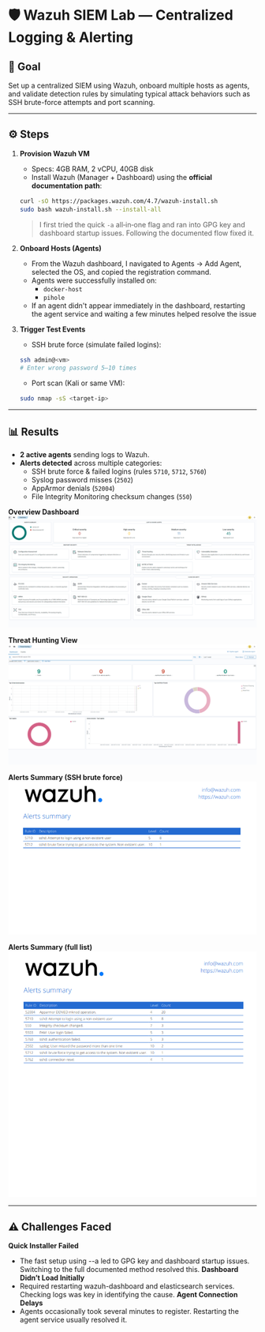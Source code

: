 ﻿# 🛡️ Wazuh SIEM Lab — Centralized Logging & Alerting

## 🎯 Goal
Set up a centralized SIEM using Wazuh, onboard multiple hosts as agents, and validate detection rules by simulating typical attack behaviors such as SSH brute-force attempts and port scanning.

---

## ⚙️ Steps

1) **Provision Wazuh VM**  
   - Specs: 4GB RAM, 2 vCPU, 40GB disk  
   - Install Wazuh (Manager + Dashboard) using the **official documentation path**:
   ```bash
   curl -sO https://packages.wazuh.com/4.7/wazuh-install.sh
   sudo bash wazuh-install.sh --install-all
   ```
   > I first tried the quick `-a` all‑in‑one flag and ran into GPG key and dashboard startup issues. Following the documented flow fixed it.

2) **Onboard Hosts (Agents)**  
   - From the Wazuh dashboard, I navigated to Agents → Add Agent, selected the OS, and copied the registration command. 
   - Agents were successfully installed on:
     - `docker-host`
     - `pihole`
   - If an agent didn't appear immediately in the dashboard, restarting the agent service and waiting a few minutes helped resolve the issue

3) **Trigger Test Events**
   - SSH brute force (simulate failed logins):
   ```bash
   ssh admin@<vm>
   # Enter wrong password 5–10 times
   ```
   - Port scan (Kali or same VM):
   ```bash
   sudo nmap -sS <target-ip>
   ```

---

## 📊 Results

- **2 active agents** sending logs to Wazuh.
- **Alerts detected** across multiple categories:
  - SSH brute force & failed logins (rules `5710`, `5712`, `5760`)
  - Syslog password misses (`2502`)
  - AppArmor denials (`52004`)
  - File Integrity Monitoring checksum changes (`550`)

**Overview Dashboard**  
![Wazuh Overview Dashboard](images/brave_screenshot-2.png)

**Threat Hunting View**  
![Wazuh Threat Hunting Dashboard](images/brave_screenshot.png)

**Alerts Summary (SSH brute force)**  
![Wazuh Alerts Summary 1](images/brave_screenshot-1.png)

**Alerts Summary (full list)**  
![Wazuh Alerts Summary 2](images/brave_screenshot-3.png)

---


## ⚠️ Challenges Faced
**Quick Installer Failed**
- The fast setup using --a led to GPG key and dashboard startup issues. Switching to the full documented method resolved this.
**Dashboard Didn’t Load Initially**
- Required restarting wazuh-dashboard and elasticsearch services. Checking logs was key in identifying the cause.
**Agent Connection Delays**
- Agents occasionally took several minutes to register. Restarting the agent service usually resolved it.



